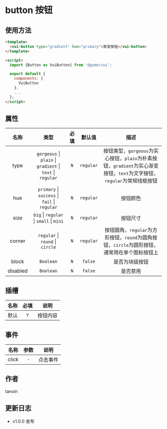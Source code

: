 # button 按钮

## 使用方法

```html
<template>
  <vui-button type="gradient" hue="primary">渐变按钮</vui-button>
</template>

<script>
  import {Button as VuiButton} from '@game/vui';

  export default {
    components: {
      VuiButton
    },
    ...
  };
</script>
```

## 属性

|   名称   |                                    类型                                    | 必填 |  默认值   |                                                          描述                                                          |
| :------: | :------------------------------------------------------------------------: | :--: | :-------: | :--------------------------------------------------------------------------------------------------------------------: |
|   type   | `gorgeous` &#124; `plain` &#124; `gradient` &#124; `text` &#124; `regular` | `N`  | `regular` | 按钮类型，`gorgeous`为实心按钮，`plain`为朴素按钮，`gradient`为实心渐变按钮，`text`为文字按钮，`regular`为常规线框按钮 |
|   hue    |         `primary` &#124; `success` &#124; `fail` &#124; `regular`          | `N`  | `regular` |                                                        按钮颜色                                                        |
|   size   |            `big` &#124; `regular` &#124; `small` &#124; `mini`             | `N`  | `regular` |                                                        按钮尺寸                                                        |
|  corner  |                  `regular` &#124; `round` &#124; `circle`                  | `N`  | `regular` |              按钮圆角，`regular`为方形按钮，`round`为圆角按钮，`circle`为圆形按钮，通常用在单个图标按钮上              |
|  block   |                                 `Boolean`                                  | `N`  |  `false`  |                                                     是否为块级按钮                                                     |
| disabled |                                 `Boolean`                                  | `N`  |  `false`  |                                                        是否禁用                                                        |

## 插槽

| 名称 | 必填 |   说明   |
| :--: | :--: | :------: |
| 默认 | `Y`  | 按钮内容 |

## 事件

| 名称  | 参数 |   说明   |
| :---: | :--: | :------: |
| click | `-`  | 点击事件 |

## 作者

tanxin

## 更新日志

- v1.0.0 发布
